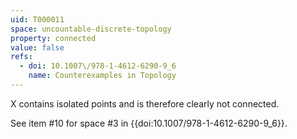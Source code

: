 ```yaml
---
uid: T000011
space: uncountable-discrete-topology
property: connected
value: false
refs:
  - doi: 10.1007\/978-1-4612-6290-9_6
    name: Counterexamples in Topology
---
```

X contains isolated points and is therefore clearly not connected.

See item #10 for space #3 in {{doi:10.1007\/978-1-4612-6290-9_6}}.
